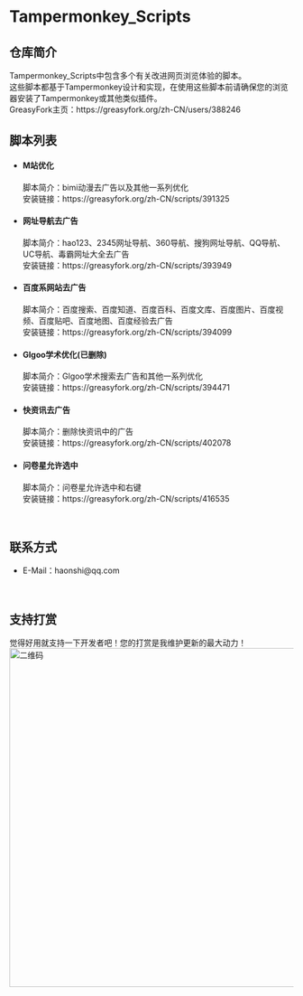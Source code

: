 <h1>Tampermonkey_Scripts</h1>

<h2>仓库简介</h2>

<p>
Tampermonkey_Scripts中包含多个有关改进网页浏览体验的脚本。</br>
这些脚本都基于Tampermonkey设计和实现，在使用这些脚本前请确保您的浏览器安装了Tampermonkey或其他类似插件。</br>
GreasyFork主页：https://greasyfork.org/zh-CN/users/388246
</p>

<h2>脚本列表</h2>
<ul>
  <li>
  <h4>M站优化</h4>
  脚本简介：bimi动漫去广告以及其他一系列优化</br>
  安装链接：https://greasyfork.org/zh-CN/scripts/391325
  </li>
  <li>
  <h4>网址导航去广告</h4>
  脚本简介：hao123、2345网址导航、360导航、搜狗网址导航、QQ导航、UC导航、毒霸网址大全去广告</br>
  安装链接：https://greasyfork.org/zh-CN/scripts/393949
  </li>
  <li>
  <h4>百度系网站去广告</h4>
  脚本简介：百度搜索、百度知道、百度百科、百度文库、百度图片、百度视频、百度贴吧、百度地图、百度经验去广告</br>
  安装链接：https://greasyfork.org/zh-CN/scripts/394099
  </li>
  <li>
  <h4>Glgoo学术优化(已删除)</h4>
  脚本简介：Glgoo学术搜索去广告和其他一系列优化</br>
  安装链接：https://greasyfork.org/zh-CN/scripts/394471
  </li>
  <li>
  <h4>快资讯去广告</h4>
  脚本简介：删除快资讯中的广告</br>
  安装链接：https://greasyfork.org/zh-CN/scripts/402078
  </li>
  <li>
  <h4>问卷星允许选中</h4>
  脚本简介：问卷星允许选中和右键</br>
  安装链接：https://greasyfork.org/zh-CN/scripts/416535
  </li>
</ul>
</br>

<h2>联系方式</h2>
<ul>
  <li>E-Mail：haonshi@qq.com</li>
</ul>
</br>

<h2>支持打赏</h2>
觉得好用就支持一下开发者吧！您的打赏是我维护更新的最大动力！
<img src="https://i.loli.net/2020/01/09/5aoFgD1qVWnrOHp.png" alt="二维码" width="600">
